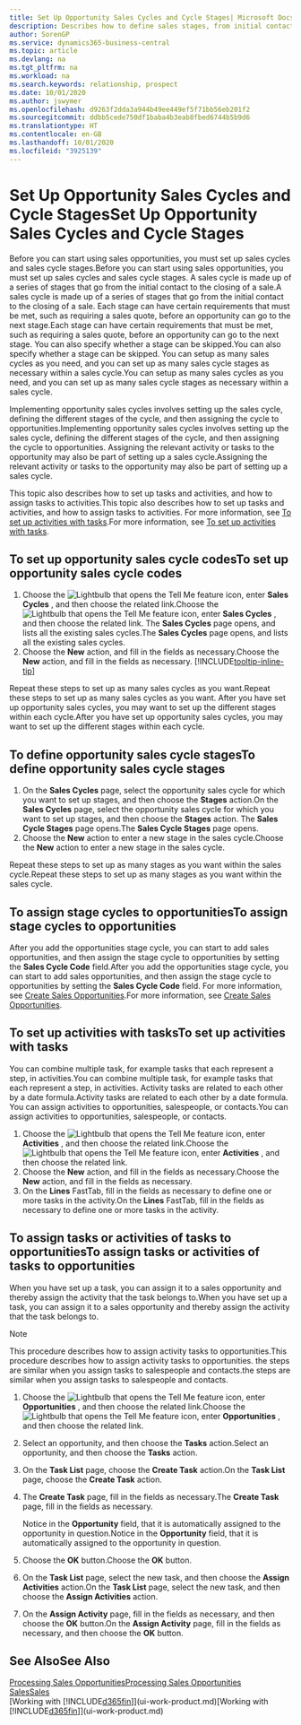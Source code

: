 ```yaml
---
title: Set Up Opportunity Sales Cycles and Cycle Stages| Microsoft Docs
description: Describes how to define sales stages, from initial contact to closing, to create a sales cycle and assign it to opportunities in Business Central.
author: SorenGP
ms.service: dynamics365-business-central
ms.topic: article
ms.devlang: na
ms.tgt_pltfrm: na
ms.workload: na
ms.search.keywords: relationship, prospect
ms.date: 10/01/2020
ms.author: jswymer
ms.openlocfilehash: d9263f2dda3a944b49ee449ef5f71bb56eb201f2
ms.sourcegitcommit: ddbb5cede750df1baba4b3eab8fbed6744b5b9d6
ms.translationtype: HT
ms.contentlocale: en-GB
ms.lasthandoff: 10/01/2020
ms.locfileid: "3925139"
---
```

# <a name="set-up-opportunity-sales-cycles-and-cycle-stages"></a><span data-ttu-id="8ca7f-103">Set Up Opportunity Sales Cycles and Cycle Stages</span><span class="sxs-lookup"><span data-stu-id="8ca7f-103">Set Up Opportunity Sales Cycles and Cycle Stages</span></span>
<span data-ttu-id="8ca7f-104">Before you can start using sales opportunities, you must set up sales cycles and sales cycle stages.</span><span class="sxs-lookup"><span data-stu-id="8ca7f-104">Before you can start using sales opportunities, you must set up sales cycles and sales cycle stages.</span></span> <span data-ttu-id="8ca7f-105">A sales cycle is made up of a series of stages that go from the initial contact to the closing of a sale.</span><span class="sxs-lookup"><span data-stu-id="8ca7f-105">A sales cycle is made up of a series of stages that go from the initial contact to the closing of a sale.</span></span> <span data-ttu-id="8ca7f-106">Each stage can have certain requirements that must be met, such as requiring a sales quote, before an opportunity can go to the next stage.</span><span class="sxs-lookup"><span data-stu-id="8ca7f-106">Each stage can have certain requirements that must be met, such as requiring a sales quote, before an opportunity can go to the next stage.</span></span> <span data-ttu-id="8ca7f-107">You can also specify whether a stage can be skipped.</span><span class="sxs-lookup"><span data-stu-id="8ca7f-107">You can also specify whether a stage can be skipped.</span></span> <span data-ttu-id="8ca7f-108">You can setup as many sales cycles as you need, and you can set up as many sales cycle stages as necessary within a sales cycle.</span><span class="sxs-lookup"><span data-stu-id="8ca7f-108">You can setup as many sales cycles as you need, and you can set up as many sales cycle stages as necessary within a sales cycle.</span></span>

<span data-ttu-id="8ca7f-109">Implementing opportunity sales cycles involves setting up the sales cycle, defining the different stages of the cycle, and then assigning the cycle to opportunities.</span><span class="sxs-lookup"><span data-stu-id="8ca7f-109">Implementing opportunity sales cycles involves setting up the sales cycle, defining the different stages of the cycle, and then assigning the cycle to opportunities.</span></span> <span data-ttu-id="8ca7f-110">Assigning the relevant activity or tasks to the opportunity may also be part of setting up a sales cycle.</span><span class="sxs-lookup"><span data-stu-id="8ca7f-110">Assigning the relevant activity or tasks to the opportunity may also be part of setting up a sales cycle.</span></span>

<span data-ttu-id="8ca7f-111">This topic also describes how to set up tasks and activities, and how to assign tasks to activities.</span><span class="sxs-lookup"><span data-stu-id="8ca7f-111">This topic also describes how to set up tasks and activities, and how to assign tasks to activities.</span></span> <span data-ttu-id="8ca7f-112">For more information, see [To set up activities with tasks](marketing-how-setup-opportunity-sales-cycles-stages.md#to-set-up-activities-with-tasks).</span><span class="sxs-lookup"><span data-stu-id="8ca7f-112">For more information, see [To set up activities with tasks](marketing-how-setup-opportunity-sales-cycles-stages.md#to-set-up-activities-with-tasks).</span></span>

## <a name="to-set-up-opportunity-sales-cycle-codes"></a><span data-ttu-id="8ca7f-113">To set up opportunity sales cycle codes</span><span class="sxs-lookup"><span data-stu-id="8ca7f-113">To set up opportunity sales cycle codes</span></span>
1. <span data-ttu-id="8ca7f-114">Choose the ![Lightbulb that opens the Tell Me feature](media/ui-search/search_small.png "Tell me what you want to do") icon, enter **Sales Cycles** , and then choose the related link.</span><span class="sxs-lookup"><span data-stu-id="8ca7f-114">Choose the ![Lightbulb that opens the Tell Me feature](media/ui-search/search_small.png "Tell me what you want to do") icon, enter **Sales Cycles** , and then choose the related link.</span></span> <span data-ttu-id="8ca7f-115">The **Sales Cycles** page opens, and lists all the existing sales cycles.</span><span class="sxs-lookup"><span data-stu-id="8ca7f-115">The **Sales Cycles** page opens, and lists all the existing sales cycles.</span></span>
2. <span data-ttu-id="8ca7f-116">Choose the **New** action, and fill in the fields as necessary.</span><span class="sxs-lookup"><span data-stu-id="8ca7f-116">Choose the **New** action, and fill in the fields as necessary.</span></span> [!INCLUDE[tooltip-inline-tip](includes/tooltip-inline-tip_md.md)]

<span data-ttu-id="8ca7f-117">Repeat these steps to set up as many sales cycles as you want.</span><span class="sxs-lookup"><span data-stu-id="8ca7f-117">Repeat these steps to set up as many sales cycles as you want.</span></span> <span data-ttu-id="8ca7f-118">After you have set up opportunity sales cycles, you may want to set up the different stages within each cycle.</span><span class="sxs-lookup"><span data-stu-id="8ca7f-118">After you have set up opportunity sales cycles, you may want to set up the different stages within each cycle.</span></span>

## <a name="to-define-opportunity-sales-cycle-stages"></a><span data-ttu-id="8ca7f-119">To define opportunity sales cycle stages</span><span class="sxs-lookup"><span data-stu-id="8ca7f-119">To define opportunity sales cycle stages</span></span>
1. <span data-ttu-id="8ca7f-120">On the **Sales Cycles** page, select the opportunity sales cycle for which you want to set up stages, and then choose the **Stages** action.</span><span class="sxs-lookup"><span data-stu-id="8ca7f-120">On the **Sales Cycles** page, select the opportunity sales cycle for which you want to set up stages, and then choose the **Stages** action.</span></span> <span data-ttu-id="8ca7f-121">The **Sales Cycle Stages** page opens.</span><span class="sxs-lookup"><span data-stu-id="8ca7f-121">The **Sales Cycle Stages** page opens.</span></span>
2. <span data-ttu-id="8ca7f-122">Choose the **New** action to enter a new stage in the sales cycle.</span><span class="sxs-lookup"><span data-stu-id="8ca7f-122">Choose the **New** action to enter a new stage in the sales cycle.</span></span>

<span data-ttu-id="8ca7f-123">Repeat these steps to set up as many stages as you want within the sales cycle.</span><span class="sxs-lookup"><span data-stu-id="8ca7f-123">Repeat these steps to set up as many stages as you want within the sales cycle.</span></span>

## <a name="to-assign-stage-cycles-to-opportunities"></a><span data-ttu-id="8ca7f-124">To assign stage cycles to opportunities</span><span class="sxs-lookup"><span data-stu-id="8ca7f-124">To assign stage cycles to opportunities</span></span>
<span data-ttu-id="8ca7f-125">After you add the opportunities stage cycle, you can start to add sales opportunities, and then assign the stage cycle to opportunities by setting the **Sales Cycle Code** field.</span><span class="sxs-lookup"><span data-stu-id="8ca7f-125">After you add the opportunities stage cycle, you can start to add sales opportunities, and then assign the stage cycle to opportunities by setting the **Sales Cycle Code** field.</span></span> <span data-ttu-id="8ca7f-126">For more information, see [Create Sales Opportunities](marketing-how-create-opportunities.md).</span><span class="sxs-lookup"><span data-stu-id="8ca7f-126">For more information, see [Create Sales Opportunities](marketing-how-create-opportunities.md).</span></span>

## <a name="to-set-up-activities-with-tasks"></a><span data-ttu-id="8ca7f-127">To set up activities with tasks</span><span class="sxs-lookup"><span data-stu-id="8ca7f-127">To set up activities with tasks</span></span>
<span data-ttu-id="8ca7f-128">You can combine multiple task, for example tasks that each represent a step, in activities.</span><span class="sxs-lookup"><span data-stu-id="8ca7f-128">You can combine multiple task, for example tasks that each represent a step, in activities.</span></span> <span data-ttu-id="8ca7f-129">Activity tasks are related to each other by a date formula.</span><span class="sxs-lookup"><span data-stu-id="8ca7f-129">Activity tasks are related to each other by a date formula.</span></span> <span data-ttu-id="8ca7f-130">You can assign activities to opportunities, salespeople, or contacts.</span><span class="sxs-lookup"><span data-stu-id="8ca7f-130">You can assign activities to opportunities, salespeople, or contacts.</span></span>

1. <span data-ttu-id="8ca7f-131">Choose the ![Lightbulb that opens the Tell Me feature](media/ui-search/search_small.png "Tell me what you want to do") icon, enter **Activities** , and then choose the related link.</span><span class="sxs-lookup"><span data-stu-id="8ca7f-131">Choose the ![Lightbulb that opens the Tell Me feature](media/ui-search/search_small.png "Tell me what you want to do") icon, enter **Activities** , and then choose the related link.</span></span>
2. <span data-ttu-id="8ca7f-132">Choose the **New** action, and fill in the fields as necessary.</span><span class="sxs-lookup"><span data-stu-id="8ca7f-132">Choose the **New** action, and fill in the fields as necessary.</span></span>
3. <span data-ttu-id="8ca7f-133">On the **Lines** FastTab, fill in the fields as necessary to define one or more tasks in the activity.</span><span class="sxs-lookup"><span data-stu-id="8ca7f-133">On the **Lines** FastTab, fill in the fields as necessary to define one or more tasks in the activity.</span></span>

## <a name="to-assign-tasks-or-activities-of-tasks-to-opportunities"></a><span data-ttu-id="8ca7f-134">To assign tasks or activities of tasks to opportunities</span><span class="sxs-lookup"><span data-stu-id="8ca7f-134">To assign tasks or activities of tasks to opportunities</span></span>
<span data-ttu-id="8ca7f-135">When you have set up a task, you can assign it to a sales opportunity and thereby assign the activity that the task belongs to.</span><span class="sxs-lookup"><span data-stu-id="8ca7f-135">When you have set up a task, you can assign it to a sales opportunity and thereby assign the activity that the task belongs to.</span></span>

> [!NOTE]  
>   <span data-ttu-id="8ca7f-136">This procedure describes how to assign activity tasks to opportunities.</span><span class="sxs-lookup"><span data-stu-id="8ca7f-136">This procedure describes how to assign activity tasks to opportunities.</span></span> <span data-ttu-id="8ca7f-137">the steps are similar when you assign tasks to salespeople and contacts.</span><span class="sxs-lookup"><span data-stu-id="8ca7f-137">the steps are similar when you assign tasks to salespeople and contacts.</span></span>

1. <span data-ttu-id="8ca7f-138">Choose the ![Lightbulb that opens the Tell Me feature](media/ui-search/search_small.png "Tell me what you want to do") icon, enter **Opportunities** , and then choose the related link.</span><span class="sxs-lookup"><span data-stu-id="8ca7f-138">Choose the ![Lightbulb that opens the Tell Me feature](media/ui-search/search_small.png "Tell me what you want to do") icon, enter **Opportunities** , and then choose the related link.</span></span>
2. <span data-ttu-id="8ca7f-139">Select an opportunity, and then choose the **Tasks** action.</span><span class="sxs-lookup"><span data-stu-id="8ca7f-139">Select an opportunity, and then choose the **Tasks** action.</span></span>
3. <span data-ttu-id="8ca7f-140">On the **Task List** page, choose the **Create Task** action.</span><span class="sxs-lookup"><span data-stu-id="8ca7f-140">On the **Task List** page, choose the **Create Task** action.</span></span>
4.  <span data-ttu-id="8ca7f-141">The **Create Task** page, fill in the fields as necessary.</span><span class="sxs-lookup"><span data-stu-id="8ca7f-141">The **Create Task** page, fill in the fields as necessary.</span></span>

    <span data-ttu-id="8ca7f-142">Notice in the **Opportunity** field, that it is automatically assigned to the opportunity in question.</span><span class="sxs-lookup"><span data-stu-id="8ca7f-142">Notice in the **Opportunity** field, that it is automatically assigned to the opportunity in question.</span></span>
5. <span data-ttu-id="8ca7f-143">Choose the **OK** button.</span><span class="sxs-lookup"><span data-stu-id="8ca7f-143">Choose the **OK** button.</span></span>
6. <span data-ttu-id="8ca7f-144">On the **Task List** page, select the new task, and then choose the **Assign Activities** action.</span><span class="sxs-lookup"><span data-stu-id="8ca7f-144">On the **Task List** page, select the new task, and then choose the **Assign Activities** action.</span></span>
7. <span data-ttu-id="8ca7f-145">On the **Assign Activity** page, fill in the fields as necessary, and then choose the **OK** button.</span><span class="sxs-lookup"><span data-stu-id="8ca7f-145">On the **Assign Activity** page, fill in the fields as necessary, and then choose the **OK** button.</span></span>

## <a name="see-also"></a><span data-ttu-id="8ca7f-146">See Also</span><span class="sxs-lookup"><span data-stu-id="8ca7f-146">See Also</span></span>
[<span data-ttu-id="8ca7f-147">Processing Sales Opportunities</span><span class="sxs-lookup"><span data-stu-id="8ca7f-147">Processing Sales Opportunities</span></span>](marketing-processing-sales-opportunities.md)  
[<span data-ttu-id="8ca7f-148">Sales</span><span class="sxs-lookup"><span data-stu-id="8ca7f-148">Sales</span></span>](sales-manage-sales.md)  
<span data-ttu-id="8ca7f-149">[Working with [!INCLUDE[d365fin](includes/d365fin_md.md)]](ui-work-product.md)</span><span class="sxs-lookup"><span data-stu-id="8ca7f-149">[Working with [!INCLUDE[d365fin](includes/d365fin_md.md)]](ui-work-product.md)</span></span>
